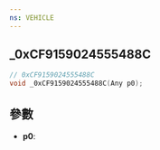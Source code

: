 ```yaml
---
ns: VEHICLE
---
```

## _0xCF9159024555488C

```c
// 0xCF9159024555488C
void _0xCF9159024555488C(Any p0);
```


## 參數
* **p0**: 

